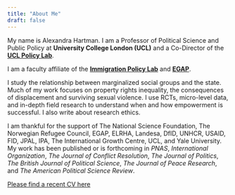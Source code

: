 ```yaml
---
title: "About Me"
draft: false
---
```

My name is Alexandra Hartman. I am a Professor of Political Science and 
Public Policy at **University College London (UCL)** and a Co-Director of the **[UCL Policy Lab](https://www.ucl.ac.uk/policy-lab/)**. 

I am a faculty affiliate of the **[Immigration Policy Lab](https://immigrationlab.org)** and **[EGAP](https://egap.org)**.

I study the relationship between marginalized social groups and the state. Much of my work
focuses on property rights inequality, the consequences of displacement and surviving sexual violence.  I use RCTs, micro-level data, and in-depth field research to understand when and how empowerment is successful. I also write about research ethics. 

I am thankful for the support of The National Science Foundation, The Norwegian Refugee Council, EGAP, ELRHA, Landesa, DfID, UNHCR, USAID, FID, JPAL, IPA, The International Growth Centre, UCL, and Yale University. My work has been published or is forthcoming in *PNAS*, *International Organization*, *The Journal of Conflict Resolution*, *The Journal of Politics*, *The British 
Journal of Political Science*, *The Journal of Peace Research*, and *The 
American Political Science Review*.


<a href="/cv/Hartman_CV_2025.pdf" target="_blank" rel="noopener">Please find a recent CV here</a>

